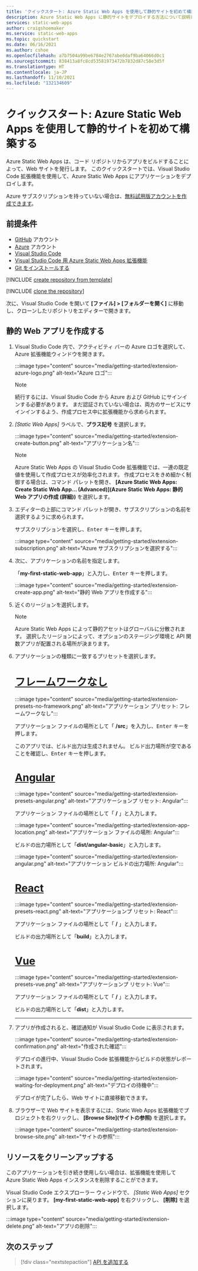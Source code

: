 ```yaml
---
title: 'クイックスタート: Azure Static Web Apps を使用して静的サイトを初めて構築する'
description: Azure Static Web Apps に静的サイトをデプロイする方法について説明します。
services: static-web-apps
author: craigshoemaker
ms.service: static-web-apps
ms.topic: quickstart
ms.date: 06/16/2021
ms.author: cshoe
ms.openlocfilehash: a7b7504a99be6784e2767abe0daf9ba64066d0c1
ms.sourcegitcommit: 838413a8fc8cd53581973472b7832d87c58e3d5f
ms.translationtype: HT
ms.contentlocale: ja-JP
ms.lasthandoff: 11/10/2021
ms.locfileid: "132134609"
---
```

# <a name="quickstart-building-your-first-static-site-with-azure-static-web-apps"></a>クイックスタート: Azure Static Web Apps を使用して静的サイトを初めて構築する

Azure Static Web Apps は、コード リポジトリからアプリをビルドすることによって、Web サイトを発行します。 このクイックスタートでは、Visual Studio Code 拡張機能を使用して、Azure Static Web Apps にアプリケーションをデプロイします。

Azure サブスクリプションを持っていない場合は、[無料試用版アカウントを作成できます](https://azure.microsoft.com/free)。

## <a name="prerequisites"></a>前提条件

- [GitHub](https://github.com) アカウント
- [Azure](https://portal.azure.com) アカウント
- [Visual Studio Code](https://code.visualstudio.com)
- [Visual Studio Code 用 Azure Static Web Apps 拡張機能](https://marketplace.visualstudio.com/items?itemName=ms-azuretools.vscode-azurestaticwebapps)
- [Git をインストールする](https://www.git-scm.com/downloads)

[!INCLUDE [create repository from template](../../includes/static-web-apps-get-started-create-repo.md)]

[!INCLUDE [clone the repository](../../includes/static-web-apps-get-started-clone-repo.md)]

次に、Visual Studio Code を開いて **[ファイル] > [フォルダーを開く]** に移動し、クローンしたリポジトリをエディターで開きます。

## <a name="create-a-static-web-app"></a>静的 Web アプリを作成する

1. Visual Studio Code 内で、アクティビティ バーの Azure ロゴを選択して、Azure 拡張機能ウィンドウを開きます。

    :::image type="content" source="media/getting-started/extension-azure-logo.png" alt-text="Azure ロゴ":::

    > [!NOTE]
    > 続行するには、Visual Studio Code から Azure および GitHub にサインインする必要があります。 まだ認証されていない場合は、両方のサービスにサインインするよう、作成プロセス中に拡張機能から求められます。

1. _[Static Web Apps]_ ラベルで、**プラス記号** を選択します。

    :::image type="content" source="media/getting-started/extension-create-button.png" alt-text="アプリケーション名":::
    
    > [!NOTE]
    > Azure Static Web Apps の Visual Studio Code 拡張機能では、一連の既定値を使用して作成プロセスが効率化されます。 作成プロセスをきめ細かく制御する場合は、コマンド パレットを開き、 **[Azure Static Web Apps: Create Static Web App... (Advanced)]\(Azure Static Web Apps: 静的 Web アプリの作成 (詳細)\)** を選択します。

1. エディターの上部にコマンド パレットが開き、サブスクリプションの名前を選択するように求められます。

    サブスクリプションを選択し、<kbd>Enter</kbd> キーを押します。

    :::image type="content" source="media/getting-started/extension-subscription.png" alt-text="Azure サブスクリプションを選択する":::

1. 次に、アプリケーションの名前を指定します。

    「**my-first-static-web-app**」と入力し、<kbd>Enter</kbd> キーを押します。

    :::image type="content" source="media/getting-started/extension-create-app.png" alt-text="静的 Web アプリを作成する":::

1. 近くのリージョンを選択します。

    > [!NOTE]
    > Azure Static Web Apps によって静的アセットはグローバルに分散されます。 選択したリージョンによって、オプションのステージング環境と API 関数アプリが配置される場所が決まります。

1. アプリケーションの種類に一致するプリセットを選択します。

    # <a name="no-framework"></a>[フレームワークなし](#tab/vanilla-javascript)

    :::image type="content" source="media/getting-started/extension-presets-no-framework.png" alt-text="アプリケーション プリセット: フレームワークなし":::

    アプリケーション ファイルの場所として「 **/src**」を入力し、<kbd>Enter</kbd> キーを押します。

    このアプリでは、ビルド出力は生成されません。 ビルド出力場所が空であることを確認し、<kbd>Enter</kbd> キーを押します。

    # <a name="angular"></a>[Angular](#tab/angular)

    :::image type="content" source="media/getting-started/extension-presets-angular.png" alt-text="アプリケーションプ リセット: Angular":::

    アプリケーション ファイルの場所として「 **/** 」と入力します。

    :::image type="content" source="media/getting-started/extension-app-location.png" alt-text="アプリケーション ファイルの場所: Angular":::

    ビルドの出力場所として「**dist/angular-basic**」と入力します。

    :::image type="content" source="media/getting-started/extension-angular.png" alt-text="アプリケーション ビルドの出力場所: Angular":::

    # <a name="react"></a>[React](#tab/react)

    :::image type="content" source="media/getting-started/extension-presets-react.png" alt-text="アプリケーションプ リセット: React":::

    アプリケーション ファイルの場所として「 **/** 」と入力します。

    ビルドの出力場所として「**build**」と入力します。

    # <a name="vue"></a>[Vue](#tab/vue)

    :::image type="content" source="media/getting-started/extension-presets-vue.png" alt-text="アプリケーションプ リセット: Vue":::

    アプリケーション ファイルの場所として「 **/** 」と入力します。

    ビルドの出力場所として「**dist**」と入力します。

    ---

1. アプリが作成されると、確認通知が Visual Studio Code に表示されます。

    :::image type="content" source="media/getting-started/extension-confirmation.png" alt-text="作成された確認":::

    デプロイの進行中、Visual Studio Code 拡張機能からビルドの状態がレポートされます。

    :::image type="content" source="media/getting-started/extension-waiting-for-deployment.png" alt-text="デプロイの待機中":::

    デプロイが完了したら、Web サイトに直接移動できます。

1. ブラウザーで Web サイトを表示するには、Static Web Apps 拡張機能でプロジェクトを右クリックし、 **[Browse Site]\(サイトの参照\)** を選択します。

    :::image type="content" source="media/getting-started/extension-browse-site.png" alt-text="サイトの参照":::

## <a name="clean-up-resources"></a>リソースをクリーンアップする

このアプリケーションを引き続き使用しない場合は、拡張機能を使用して Azure Static Web Apps インスタンスを削除することができます。

Visual Studio Code エクスプローラー ウィンドウで、 _[Static Web Apps]_ セクションに戻ります。 **[my-first-static-web-app]** を右クリックし、 **[削除]** を選択します。

:::image type="content" source="media/getting-started/extension-delete.png" alt-text="アプリの削除":::

## <a name="next-steps"></a>次のステップ

> [!div class="nextstepaction"]
> [API を追加する](add-api.md)
